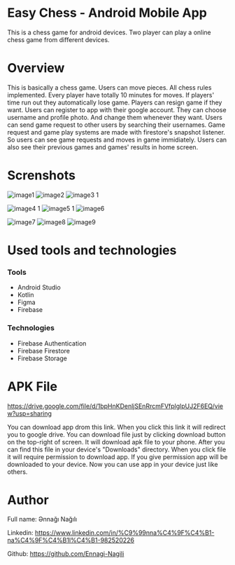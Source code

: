 # Easy Chess - Android Mobile App
This is a chess game for android devices. Two player can play a online chess game from different devices.

# Overview
This is basically a chess game. Users can move pieces. All chess rules implemented. Every player have totally 10 minutes for moves. If players' time run out they automatically lose game. Players can resign game if they 
want. Users can register to app with their google account. They can choose username and profile photo. And change them whenever they want. Users can send game request to other users by searching their usernames. Game 
request and game play systems are made with firestore's snapshot listener. So users can see game requests and moves in game immidiately. Users can also see their previous games and games' results in home screen.

# Screnshots
![image1](https://github.com/Ennagi-Nagili/EasyChess/assets/96743645/06ad07c3-b30f-4d2c-a93e-23a8358afdb3) ![image2](https://github.com/Ennagi-Nagili/EasyChess/assets/96743645/ade3dbb1-e2fe-4625-91bc-ce73bd2ceae5) ![image3 1](https://github.com/Ennagi-Nagili/EasyChess/assets/96743645/042692f0-e8e1-42a8-add0-a0728be33cb2)


![image4 1](https://github.com/Ennagi-Nagili/EasyChess/assets/96743645/16940b0b-ce69-4af1-a7f2-8343c142bcc0) ![image5 1](https://github.com/Ennagi-Nagili/EasyChess/assets/96743645/da267725-2b33-4a23-b44e-fbb08a60ef82) ![image6](https://github.com/Ennagi-Nagili/EasyChess/assets/96743645/83a458ce-74f0-40de-92f0-95d8f0c9b30d)


![image7](https://github.com/Ennagi-Nagili/EasyChess/assets/96743645/9126bcf7-d551-4375-be48-ba1b0c6999e5) ![image8](https://github.com/Ennagi-Nagili/EasyChess/assets/96743645/31ba3fe6-fe7c-4b88-8602-81c261a6b9c9) ![image9](https://github.com/Ennagi-Nagili/EasyChess/assets/96743645/6a94d51f-adcb-478f-9622-f3a961ad7bf4)


# Used tools and technologies
### Tools
- Android Studio
- Kotlin
- Figma
- Firebase

### Technologies
- Firebase Authentication
- Firebase Firestore
- Firebase Storage

# APK File
https://drive.google.com/file/d/1bpHnKDenljSEnRrcmFVfplglpUJ2F6EQ/view?usp=sharing

You can download app drom this link. When you click this link it will redirect you to google drive. You can download file just by clicking download button on the top-right of screen. It will download apk file to your phone. After you can find this file in your device's "Downloads" directory. When you click file it will require permission to download app. If you give permission app will be downloaded to your device. Now you can use app in your device just like others.

# Author
Full name: Ənnağı Nağılı

Linkedin: https://www.linkedin.com/in/%C9%99nna%C4%9F%C4%B1-na%C4%9F%C4%B1l%C4%B1-982520226

Github: https://github.com/Ennagi-Nagili
